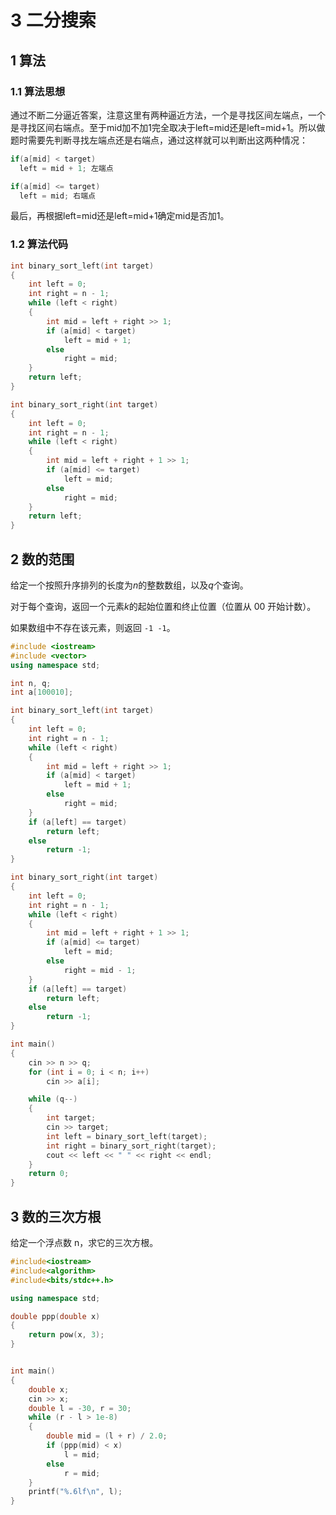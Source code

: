 # 3 二分搜索

## 1 算法

### 1.1 算法思想

通过不断二分逼近答案，注意这里有两种逼近方法，一个是寻找区间左端点，一个是寻找区间右端点。至于mid加不加1完全取决于left=mid还是left=mid+1。所以做题时需要先判断寻找左端点还是右端点，通过这样就可以判断出这两种情况：

```c++
if(a[mid] < target)
  left = mid + 1; 左端点
```

```c
if(a[mid] <= target)
  left = mid; 右端点
```

最后，再根据left=mid还是left=mid+1确定mid是否加1。

### 1.2 算法代码

```c++
int binary_sort_left(int target)
{
    int left = 0;
    int right = n - 1;
    while (left < right)
    {
        int mid = left + right >> 1;
        if (a[mid] < target)
            left = mid + 1;
        else
            right = mid;
    }
    return left;
}

int binary_sort_right(int target)
{
    int left = 0;
    int right = n - 1;
    while (left < right)
    {
        int mid = left + right + 1 >> 1;
        if (a[mid] <= target)
            left = mid;
        else
            right = mid;
    }
    return left;
}
```

## 2 数的范围

给定一个按照升序排列的长度为$n$的整数数组，以及$q$个查询。

对于每个查询，返回一个元素$k$的起始位置和终止位置（位置从 00 开始计数）。

如果数组中不存在该元素，则返回 `-1 -1`。

```c++
#include <iostream>
#include <vector>
using namespace std;

int n, q;
int a[100010];

int binary_sort_left(int target)
{
    int left = 0;
    int right = n - 1;
    while (left < right)
    {
        int mid = left + right >> 1;
        if (a[mid] < target)
            left = mid + 1;
        else
            right = mid;
    }
    if (a[left] == target)
        return left;
    else
        return -1;
}

int binary_sort_right(int target)
{
    int left = 0;
    int right = n - 1;
    while (left < right)
    {
        int mid = left + right + 1 >> 1;
        if (a[mid] <= target)
            left = mid;
        else
            right = mid - 1;
    }
    if (a[left] == target)
        return left;
    else
        return -1;
}

int main()
{
    cin >> n >> q;
    for (int i = 0; i < n; i++)
        cin >> a[i];

    while (q--)
    {
        int target;
        cin >> target;
        int left = binary_sort_left(target);
        int right = binary_sort_right(target);
        cout << left << " " << right << endl;
    }
    return 0;
}

```

## 3 数的三次方根

给定一个浮点数 n，求它的三次方根。

```c++
#include<iostream>
#include<algorithm>
#include<bits/stdc++.h>

using namespace std;

double ppp(double x)
{
    return pow(x, 3);
}


int main()
{
    double x;
    cin >> x;
    double l = -30, r = 30;
    while (r - l > 1e-8)
    {
        double mid = (l + r) / 2.0;
        if (ppp(mid) < x)
            l = mid;
        else
            r = mid;
    }
    printf("%.6lf\n", l);
}
```
